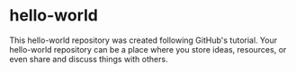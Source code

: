 # hello-world
This hello-world repository was created following GitHub's tutorial. Your hello-world repository can be a place where you store ideas, resources, or even share and discuss things with others.

